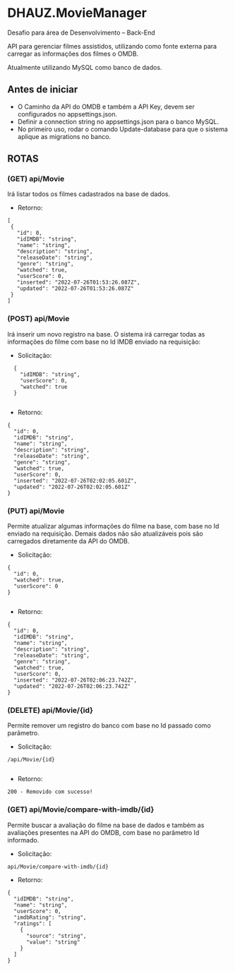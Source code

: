 # DHAUZ.MovieManager

Desafio para área de Desenvolvimento – Back-End

API para gerenciar filmes assistidos, utilizando como fonte externa para carregar as informações dos filmes o OMDB.

Atualmente utilizando MySQL como banco de dados.

## Antes de iniciar

- O Caminho da API do OMDB e também a API Key, devem ser configurados no appsettings.json.
- Definir a connection string no appsettings.json para o banco MySQL.
- No primeiro uso, rodar o comando Update-database para que o sistema aplique as migrations no banco.


## ROTAS
### (GET) api/Movie 
Irá listar todos os filmes cadastrados na base de dados.
  - Retorno:
 ```
 [
  {
    "id": 0,
    "idIMDB": "string",
    "name": "string",
    "description": "string",
    "releaseDate": "string",
    "genre": "string",
    "watched": true,
    "userScore": 0,
    "inserted": "2022-07-26T01:53:26.087Z",
    "updated": "2022-07-26T01:53:26.087Z"
  }
]
```

### (POST) api/Movie 
Irá inserir um novo registro na base. O sistema irá carregar todas as informações do filme com base no Id IMDB enviado na requisição:
- Solicitação:
  
```
  {
    "idIMDB": "string",
    "userScore": 0,
    "watched": true
  }
  
```

- Retorno:
```
{
  "id": 0,
  "idIMDB": "string",
  "name": "string",
  "description": "string",
  "releaseDate": "string",
  "genre": "string",
  "watched": true,
  "userScore": 0,
  "inserted": "2022-07-26T02:02:05.601Z",
  "updated": "2022-07-26T02:02:05.601Z"
}
```

### (PUT) api/Movie 
Permite atualizar algumas informações do filme na base, com base no Id enviado na requisição. 
Demais dados não são atualizáveis pois são carregados diretamente da API do OMDB.
- Solicitação:
  
```
{
  "id": 0,
  "watched": true,
  "userScore": 0
}
  
```

- Retorno:
```
{
  "id": 0,
  "idIMDB": "string",
  "name": "string",
  "description": "string",
  "releaseDate": "string",
  "genre": "string",
  "watched": true,
  "userScore": 0,
  "inserted": "2022-07-26T02:06:23.742Z",
  "updated": "2022-07-26T02:06:23.742Z"
}
```

### (DELETE) api/Movie/{id}
Permite remover um registro do banco com base no Id passado como parâmetro.
- Solicitação:
  
```
/api/Movie/{id}
  
```

- Retorno:
```
200 - Removido com sucesso!
```

### (GET) api/Movie/compare-with-imdb/{id}
Permite buscar a avaliação do filme na base de dados e também as avaliações presentes na API do OMDB, com base no parâmetro Id informado.
- Solicitação:
  
```
api/Movie/compare-with-imdb/{id}

```

- Retorno:
```
{
  "idIMDB": "string",
  "name": "string",
  "userScore": 0,
  "imdbRating": "string",
  "ratings": [
    {
      "source": "string",
      "value": "string"
    }
  ]
}
```
